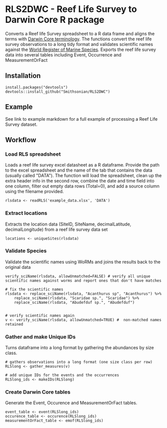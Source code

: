# RLS2DWC - Reef Life Survey to Darwin Core R package

Converts a Reef life Survey spreadsheet to a R data frame and aligns the terms with [Darwin Core terminology](http://rs.tdwg.org/dwc/terms/index.htm). The functions convert the reef life survey observations to a long tidy format and validates scientific names against the [World Register of Marine Species](http://www.marinespecies.org). Exports the reef life survey data into several tables including Event, Occurrence and MeasurementOrFact


## Installation

```{r}
install.packages("devtools")
devtools::install_github("Smithsonian/RLS2DWC")
```

## Example

See link to example markdown for a full example of processing a Reef Life Survey dataset.



## Workflow

### Load RLS spreadsheet 

Loads a reef life survey excel datasheet as a R dataframe. Provide the path to the excel spreadsheet and the name of the tab that contains the data (usually called "DATA"). The function will load the spreadsheet, clean up the extra header info in the second row, combine the date and time field into one column, filter out empty data rows (Total=0), and add a source column using the filename provided.  

```{r}
rlsdata <- readRLS('example_data.xlsx', 'DATA')
```


### Extract locations

Extracts the location data (SiteID, SiteName, decimalLatitude, decimalLongitude) from a reef life survey data set

```{r}
locations <- uniqueSites(rlsdata)
```

### Validate Species

Validate the scientific names using WoRMs and joins the results back to the original data

```{r}
verify_sciName(rlsdata, allowUnmatched=FALSE) # verify all unique scientific names against worms and report ones that don't have matches

# fix the scientific names
rlsdata <- replace_sciName(rlsdata, "Acanthurus sp", "Acanthurus") %>% 
    replace_sciName(rlsdata, "Scaridae sp.", "Scaridae") %>% 
    replace_sciName(rlsdata, "Abudefduf sp.", "Abudefduf")


# verify scientific names again 
v <- verify_sciName(rlsdata, allowUnmatched=TRUE) #  non-matched names retained
```


### Gather and make Unique IDs

Turns dataframe into a long format by gathering the abundances by size class.

```{r}
# gathers observations into a long format (one size class per row) 
RLSlong <- gather_measures(v)

# add unique IDs for the events and the occurrences
RLSlong_ids <- makeIDs(RLSlong)

```

### Create Darwin Core tables
Generate the Event, Occurence and MeasurementOrFact tables.

```{r}
event_table <- event(RLSlong_ids)
occurence_table <- occurence(RLSlong_ids)
measurementOrFact_table <- emof(RLSlong_ids)
```


